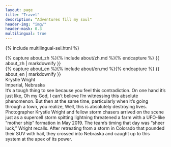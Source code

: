 ```yaml
---
layout: page
title: "Travel"
description: “Adventures fill my soul"
header-img: "img/"
header-mask: 0.3
multilingual: true
---
```


{% include multilingual-sel.html %}

<!-- Chinese Version -->
<div class="zh post-container">
    {% capture about_zh %}{% include about/zh.md %}{% endcapture %}
    {{ about_zh | markdownify }}
</div>

<!-- English Version -->
<div class="en post-container">
    {% capture about_en %}{% include about/en.md %}{% endcapture %}
    {{ about_en | markdownify }}
</div>

<div class="quote-container">
    <div class="quote-author">Krystle Wright</div>
    <div class="quote-location">Imperial, Nebraska</div>
    <div class="quote-content">
      It’s a tough thing to see because you feel this contradiction. On one hand it’s just like, Oh my God, I can’t believe I’m witnessing this absolute phenomenon. But then at the same time, particularly when it’s going through a town, you realize, Well, this is absolutely destroying lives.
    </div>
    <div class="quote-divider"></div>
    <div class="additional-text">
      Photographer Krystle Wright and fellow storm chasers arrived on the scene just as a supercell storm spitting lightning threatened a farm with a UFO-like “mother ship” formation in May 2019. The team’s timing that day was “sheer luck,” Wright recalls. After retreating from a storm in Colorado that pounded their SUV with hail, they crossed into Nebraska and caught up to this system at the apex of its power.
    </div>
  </div>